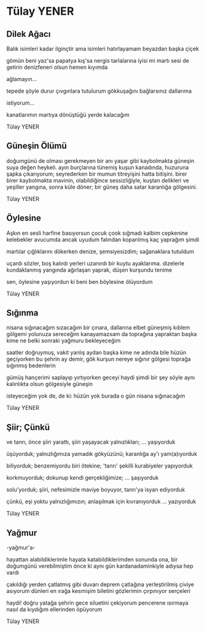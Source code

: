 # Tülay YENER

## Dilek Ağacı

Balık isimleri kadar ilginçtir ama isimleri
hatırlayamam beyazdan başka çiçek
 
gömün beni
yaz'sa papatya
kış'sa nergis tarlalarına
iyisi mi martı sesi de getirin
denizfeneri olsun hemen kıyımda
 
ağlamayın...
 
tepede
şöyle durur
çıvgınlara tutulurum
gökkuşağını bağlarsınız dallarıma
 
istiyorum...
 
kanatlarımın martıya dönüştüğü yerde kalacağım

Tülay YENER

## Güneşin Ölümü

doğumgünü de olması gerekmeyen bir anı yaşar gibi
kaybolmakta güneşin suya değen heykeli.
ayın burçlarına tünemiş kuşun kanadında,
huzuruna şapka çıkarıyorum;
seyrederken bir mumun titreyişini hatta bitişini. 
birer birer kaybolmakta mavinin, 
olabildiğince sessizliğiyle, kuştan delikleri
ve yeşiller yangına, sonra küle döner;
bir güneş daha satar karanlığa gölgesini.

Tülay YENER

##  Öylesine

Aşkın en sesli harfine basıyorsun çocuk
çook sığmadı kalbim cepkenine
kelebekler avucumda ancak uyudum
falından koparılmış kaç yaprağım şimdi 

martılar çığlıklarını dökerken denize,
şemsiyesizdim;
sağanaklara tutuldum 

uçardı sözler, boş kalırdı yerleri
uzanırdı bir kuytu ayaklarıma.
dizelerle kundaklanmış yangında
ağırlaşan yaprak, düşen kurşundu tenime

sen, öylesine yaşıyordun ki beni
ben böylesine ölüyordum

Tülay YENER

##  Sığınma

nisana sığınacağım 
sızacağım bir çınara, dallarına elbet 
güneşmiş kıblem 
gölgemi yolunuza sereceğim 
kanayamazsam da toprağına 
yapraktan başka kime ne 
belki sonraki yağmuru bekleyeceğim 

saatler doğruymuş, vakit yanlış 
aydan başka kime ne 
adında bile hüzün geçiyorken bu şehrin 
ay demir, gök kurşun 
nereye sığınır gölgesi 
toprağa sığınmış bedenlerin 

gümüş hançerimi saplayıp yırtıyorken geceyi 
haydi şimdi bir şey söyle 
aynı kalınlıkta olsun gölgesiyle güneşin 

isteyeceğim  yok de, 
de ki: hüzün yok burada 
o gün nisana sığınacağım

Tülay YENER

##  Şiir; Çünkü

ve tanrı, önce şiiri yarattı,
şiiri yaşayacak yalnızlıkları;
... 
yaşıyorduk 


üşüyorduk;
yalnızlığımıza yamadık gökyüzünü;
karanlığa ay'ı yam(a)ıyorduk 


biliyorduk; 
benzemiyordu biri ötekine; 
'tanrı' şekilli kurabiyeler yapıyorduk 


korkmuyorduk;
dokunup kendi gerçekliğimize;
... 
şaşıyorduk


solu'yorduk; 
şiiri, nefesimizle maviye boyuyor,
tanrı'ya isyan ediyorduk 


çünkü, 
eşi yoktu yalnızlığımızın;
anlaşılmak için kıvranıyorduk 
... 
yazıyorduk

Tülay YENER

## Yağmur

-yağmur'a-

hayattan alabildiklerimle
hayata katabildiklerimden
sonunda
ona, bir doğumgünü verebilmiştim önce
ki aynı gün kardanadaminkiyle 
adıysa hep vardı 

çakıldığı yerden çatlatmış gibi duvarı 
deprem çatlağına yerleştirilmiş çiviye asıyorum dünleri
en ırağa kesmişim biletini gözlerimin 
çırpınıyor serçeleri 

haydi! doğru yatağa
şehrin gece siluetini çekiyorum pencerene
ısırmaya nasıl da kıydığım ellerinden öpüyorum

Tülay YENER